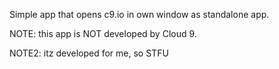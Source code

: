 Simple app that opens c9.io in own window as standalone app.

NOTE: this app is NOT developed by Cloud 9.

NOTE2: itz developed for me, so STFU

